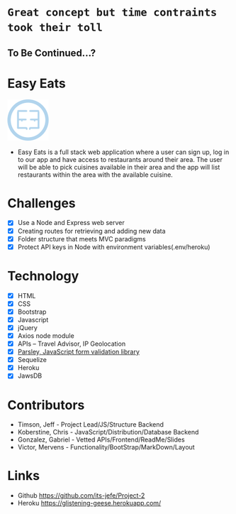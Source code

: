 # `Great concept but time contraints took their toll`

## To Be Continued...?

# Easy Eats
![Screenshot1](https://github.com/its-jefe/Project-2/blob/develop/public/assets/images/easyeats_logo.png)
- Easy Eats is a full stack web application where a user can sign up, log in to our app and have access to restaurants around their area. The user will be able to pick cuisines available in their area and the app will list restaurants within the area with the available cuisine.

# Challenges 
- [x] Use a Node and Express web server
- [x] Creating routes for retrieving and adding new data
- [x] Folder structure that meets MVC paradigms
- [x] Protect API keys in Node with environment variables(.env/heroku)

# Technology
- [x] HTML
- [x] CSS
- [x] Bootstrap
- [x] Javascript
- [x] jQuery
- [x] Axios node module
- [x] APIs – Travel Advisor, IP Geolocation
- [x] [Parsley, JavaScript form validation library][parsley] 
- [x] Sequelize
- [x] Heroku
- [x] JawsDB

# Contributors
- Timson, Jeff - Project Lead/JS/Structure Backend
- Koberstine, Chris - JavaScript/Distribution/Database Backend
- Gonzalez, Gabriel - Vetted APIs/Frontend/ReadMe/Slides
- Victor, Mervens - Functionality/BootStrap/MarkDown/Layout

# Links
- Github https://github.com/its-jefe/Project-2
- Heroku https://glistening-geese.herokuapp.com/

[parsley]:https://parsleyjs.org/
